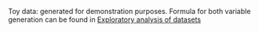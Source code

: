 Toy data: generated for demonstration purposes.
Formula for both variable generation can be found in [Exploratory analysis of datasets](https://github.com/agritag/gpr-big-data/blob/master/data_sources/Exploratory_analysis_of_datasets.md)